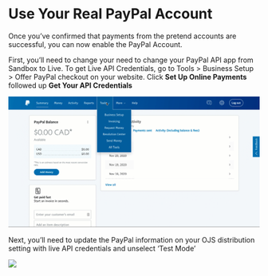 # Use Your Real PayPal Account

Once you’ve confirmed that payments from the pretend accounts are successful, you can now enable the PayPal Account.

First,  you’ll need to change your need to change your PayPal API app from Sandbox to Live. To get Live API Credentials, go to Tools > Business Setup > Offer PayPal checkout on your website. Click **Set Up Online Payments** followed up **Get Your API Credentials**

![](assets/Paypal-API-Credentials.gif)

Next, you’ll need to update the PayPal information on your OJS distribution setting with live API credentials and unselect ‘Test Mode’

![](assets/Paypal-15.png)

